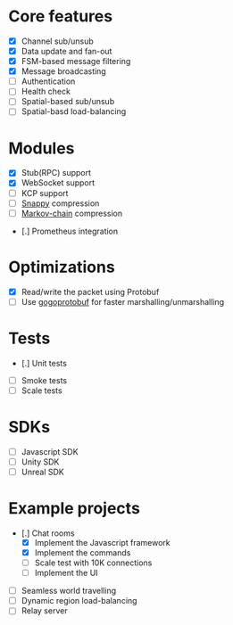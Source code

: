 # Core features
- [x] Channel sub/unsub
- [x] Data update and fan-out
- [x] FSM-based message filtering
- [x] Message broadcasting
- [ ] Authentication
- [ ] Health check
- [ ] Spatial-based sub/unsub
- [ ] Spatial-basd load-balancing

# Modules
- [x] Stub(RPC) support
- [x] WebSocket support
- [ ] KCP support
- [ ] [Snappy](https://github.com/golang/snappy) compression
- [ ] [Markov-chain](https://en.wikipedia.org/wiki/Markov_chain) compression
- [.] Prometheus integration

# Optimizations
- [x] Read/write the packet using Protobuf
- [ ] Use [gogoprotobuf](https://github.com/gogo/protobuf) for faster marshalling/unmarshalling

# Tests
- [.] Unit tests
- [ ] Smoke tests
- [ ] Scale tests

# SDKs
- [ ] Javascript SDK
- [ ] Unity SDK
- [ ] Unreal SDK

# Example projects
- [.] Chat rooms
    - [x] Implement the Javascript framework
    - [x] Implement the commands
    - [ ] Scale test with 10K connections
    - [ ] Implement the UI
- [ ] Seamless world travelling
- [ ] Dynamic region load-balancing
- [ ] Relay server